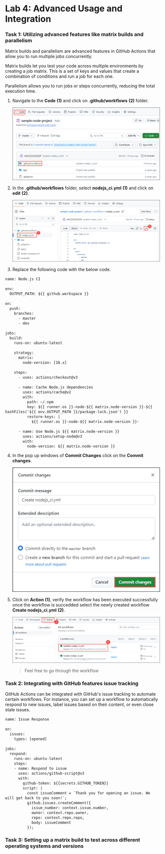 # Lab 4: Advanced Usage and Integration 

### Task 1: Utilizing advanced features like matrix builds and parallelism

Matrix builds and parallelism are advanced features in GitHub Actions that allow you to run multiple jobs concurrently.

Matrix builds let you test your code across multiple environments by creating a job matrix. This is a set of keys and values that create a combination of conditions and run a job for each one.

Parallelism allows you to run jobs or steps concurrently, reducing the total execution time.

1. Navigate to the **Code** **(1)** and click on **.github/workflows** **(2)** folder.

    ![](../media/optimize1.png)

2. In the **.github/workflows** folder, select **nodejs_ci.yml** **(1)** and click on **edit** **(2)**.

    ![](../media/optimize2.png)

3. Replace the following code with the below code.

```
name: Node.js CI

env:
  OUTPUT_PATH: ${{ github.workspace }}

on:
  push:
    branches:
      - master
      - dev

jobs:
  build:
    runs-on: ubuntu-latest

    strategy:
      matrix:
        node-version: [18.x]

    steps:
      - uses: actions/checkout@v3

      - name: Cache Node.js dependencies
        uses: actions/cache@v2
        with:
          path: ~/.npm
          key: ${{ runner.os }}-node-${{ matrix.node-version }}-${{ hashFiles('${{ env.OUTPUT_PATH }}/package-lock.json') }}
          restore-keys: |
            ${{ runner.os }}-node-${{ matrix.node-version }}-

      - name: Use Node.js ${{ matrix.node-version }}
        uses: actions/setup-node@v3
        with:
          node-version: ${{ matrix.node-version }}
```

4. In the pop up windows of **Commit Changes** click on the **Commit changes**.

    ![](../media/newcommit.png)

5. Click on **Action** **(1)**, verify the workflow has been executed successfully once the workflow is succedded select the newly created workflow **Create nodejs_ci.yml** **(2)**.

    ![](../media/optimize4.png)

    > Feel free to go through the workflow

### Task 2: Integrating with GitHub features issue tracking

GitHub Actions can be integrated with GitHub's issue tracking to automate certain workflows. For instance, you can set up a workflow to automatically respond to new issues, label issues based on their content, or even close stale issues.

```
name: Issue Response

on:
  issues:
    types: [opened]

jobs:
  respond:
    runs-on: ubuntu-latest
    steps:
    - name: Respond to issue
      uses: actions/github-script@v3
      with:
        github-token: ${{secrets.GITHUB_TOKEN}}
        script: |
          const issueComment = `Thank you for opening an issue. We will get back to you soon!`;
          github.issues.createComment({
            issue_number: context.issue.number,
            owner: context.repo.owner,
            repo: context.repo.repo,
            body: issueComment
          });
```


### Task 3: Setting up a matrix build to test across different operating systems and versions
